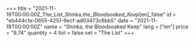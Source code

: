+++
title = "2021-11-19T00:00:00Z_The_List_Shinka,_the_Bloodsoaked_Keep_[en]_false"
id = "eb444c1e-0655-4251-9ecf-ad03473c6bb5"
date = "2021-11-19T00:00:00Z"
name = "Shinka, the Bloodsoaked Keep"
lang = ["en"]
price = "9.74"
quantity = 4
foil = false
set = "The List"
+++
